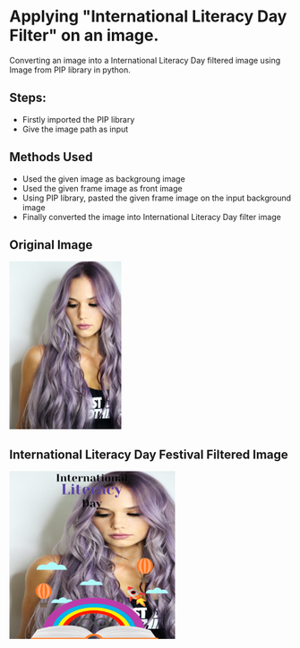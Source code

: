 # Applying "International Literacy Day Filter" on an image.

Converting an image into a International Literacy Day filtered image using Image from PIP library in python.

## Steps:
* Firstly imported the PIP library 
* Give the image path as input

## Methods Used
* Used the given image as backgroung image
* Used the given frame image as front image
* Using PIP library, pasted the given frame image on the input background image 
* Finally converted the image into International Literacy Day filter image


## Original Image
<img src="Images/Image.jpg" height="300px">

## International Literacy Day Festival Filtered Image
<img src="Images/International Literacy Day Filtered Image.png .PNG" height="300px">

